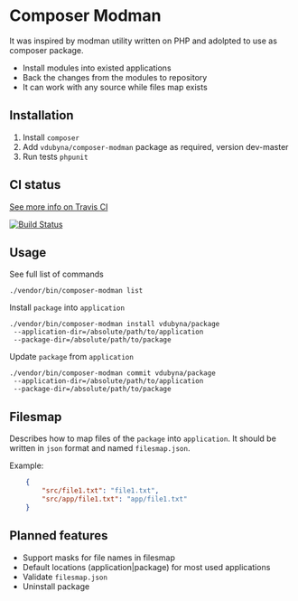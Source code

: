 Composer Modman
===============

It was inspired by modman utility written on PHP and adolpted to use as composer package.

 * Install modules into existed applications
 * Back the changes from the modules to repository
 * It can work with any source while files map exists

Installation
------------

 1. Install `composer` 
 2. Add `vdubyna/composer-modman` package as required, version dev-master
 3. Run tests `phpunit`

CI status
---------

[See more info on Travis CI](https://travis-ci.org/vdubyna/composer-modman)

[![Build Status](https://travis-ci.org/vdubyna/composer-modman.png?branch=master)](https://travis-ci.org/vdubyna/composer-modman)

Usage
-----

See full list of commands

    ./vendor/bin/composer-modman list

Install `package` into `application`

    ./vendor/bin/composer-modman install vdubyna/package
     --application-dir=/absolute/path/to/application
     --package-dir=/absolute/path/to/package

Update `package` from `application`

    ./vendor/bin/composer-modman commit vdubyna/package
     --application-dir=/absolute/path/to/application
     --package-dir=/absolute/path/to/package

Filesmap
--------

Describes how to map files of the `package` into `application`. It should be written in `json` format
and named `filesmap.json`.

Example:

```json
    {
        "src/file1.txt": "file1.txt",
        "src/app/file1.txt": "app/file1.txt"
    }
```


Planned features
----------------

 * Support masks for file names in filesmap
 * Default locations (application|package) for most used applications
 * Validate `filesmap.json`
 * Uninstall package